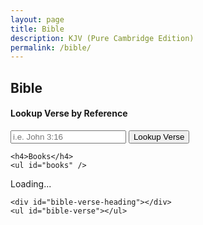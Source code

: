 ```yaml
---
layout: page
title: Bible
description: KJV (Pure Cambridge Edition)
permalink: /bible/
---
```

<h2>Bible</h2>
<style>
#bible-verse {
  margin: 15px 0;
}

ul#books {
  list-style-type: none;
  margin: 0;
  padding: 0;
}

ul#books li {
  margin: 15px 0;
  padding: 0;
}

ul#bible-verse {
  list-style-type: none;
  margin: 0;
  padding: 0;
}

ul#bible-verse li {
  margin: 5px 0;
  padding: 0;
}
</style>
<div class="row">
  <div class="col-md-4">
    <form id="bible-search" method="POST">
      <h4>Lookup Verse by Reference</h4>
      <div class="form-group">
        <input type="text" name="lookup" placeholder="i.e. John 3:16" />
        <button class="btn btn-sm btn-primary">Lookup Verse</button>
      </div>
    </form>
      
    <h4>Books</h4>
    <ul id="books" />
  </div>

  <div class="col-md-8">
    <div class="loading">Loading...</div>
    
    <div id="bible-verse-heading"></div>
    <ul id="bible-verse"></ul>
  </div>
</div>

<script src="{{ "/assets/game/js/jquery-2.2.4.min.js" | relative_url }}"></script>
<script>
  (function(target) {
    window.bible = {};
    window.books = {};

    var getBookByName = function(name) {
      for (var i in window.books) {
        var b = window.books[i];
        if (b.name == name)
          return b;
      }
    };

    var getVerseText = function(book, chapter, verse) {
      if (!book || !window.bible[book.id] || !window.bible[book.id][chapter] || !window.bible[book.id][chapter][verse])
        return undefined;

      return window.bible[book.id][chapter][verse];
    };

    var htmlEncode = function(text) {
      var e = $('<span />').html(text);

      return e.text();
    };

    var formatReference = function(v) {
      return '<h4>' + v.book + ' ' + v.chapter + '</h4>';
    };

    // TODO: Add HTML encoding
    var formatVerseHtml = function(v, tag) {
      if (v.text === undefined)
        return '<strong>Reference not found.</strong>';

      if (tag === undefined)
        tag = 'li';

      return $('<' + tag + ' />').html('<sup>' + v.verse + '</sup>' + htmlEncode(v.text))[0].outerHTML;
    };

    $('form#bible-search').submit(function() {
      var input = $(this).find('input[name=lookup]').val();

      var lookup = input.match(/^(\d\s)?(\w[\w\s]+)\s(\d+):(\d+)$/);
      var bookName = (lookup[1] || '') + lookup[2];
      var chapter = parseInt(lookup[3]);
      var verse = parseInt(lookup[4]);
      
      var book = getBookByName(bookName);
      var text = getVerseText(book, chapter, verse);
      var lookup = {
        book: bookName,
        chapter: chapter,
        verse: verse,
        text: text
      };

      $('#bible-verse-heading').html(formatReference(lookup));
      $('#bible-verse').html(formatVerseHtml(lookup));

      return false;
    });

    var readChapterOnClick = function() {
      var ref = $(this).attr('href').match(/^#b(\d+)c(\d+)$/);

      var bookId = ref[1];
      var chapterId = ref[2];

      var book = window.books[bookId];
      var chapter = window.bible[bookId][chapterId];
      var read = '';
      
      $('#bible-verse-heading').html(formatReference({
        book: book.name,
        chapter: chapterId
      }));

      for (var verse in chapter) {
        read += formatVerseHtml({
          book: book.name,
          chapter: chapterId,
          verse: verse,
          text: chapter[verse]
        });
      }

      $('#bible-verse').html(read);
    };

    $.get(target, function(data) {
      var separators = {
        verse: '\n',
        meta: '\t',
      };

      var lines = data.split(separators.verse); data = null;

      for (var i = 0; i < lines.length; i++) {
        var fields = lines[i].split(separators.meta);
        var bookId = fields[0];
        var bookAbbr = fields[1];
        var bookName = fields[2];
        var chapter = fields[3];
        var verse = fields[4];
        var text = fields[5];

        // TODO: Debug!
        window.books[bookId] = {
          id: bookId,
          abbr: bookAbbr,
          name: bookName,
          chapters: chapter
        };

        window.bible[bookId] = window.bible[bookId] || {};
        window.bible[bookId][chapter] = window.bible[bookId][chapter] || {};
        window.bible[bookId][chapter][verse] = text;
      }

      // Display books
      for (var i in window.books) {
        var b = window.books[i];
        var li = $('<li />')
                  .html(b.name + ':<br />')
                  .appendTo($('ul#books'));

        for (var c = 1; c <= b.chapters; c++) {
          var a = $('<a />')
                  .attr('href', '#b' + b.id + 'c' + c)
                  .addClass('read-chapter')
                  .text(c)
                  .click(readChapterOnClick)
                  .appendTo(li);
          li.append(' ');
        }
      }

      $('.loading').remove();
    });
  })('{{ "/tools/bible/kjv-pce.tsv" | relative_url }}');
</script>